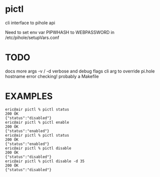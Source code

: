 # pictl
cli interface to pihole api


Need to set env var PIPWHASH to WEBPASSWORD in /etc/pihole/setupVars.conf


# TODO
docs
more args
-v / -d verbose and debug flags
cli arg to override pi.hole hostname
error checking!
probably a Makefile


# EXAMPLES
```
eric@air pictl % pictl status
200 OK
{"status":"disabled"}
eric@air pictl % pictl enable
200 OK
{"status":"enabled"}
eric@air pictl % pictl status
200 OK
{"status":"enabled"}
eric@air pictl % pictl disable
200 OK
{"status":"disabled"}
eric@air pictl % pictl disable -d 35
200 OK
{"status":"disabled"}
```